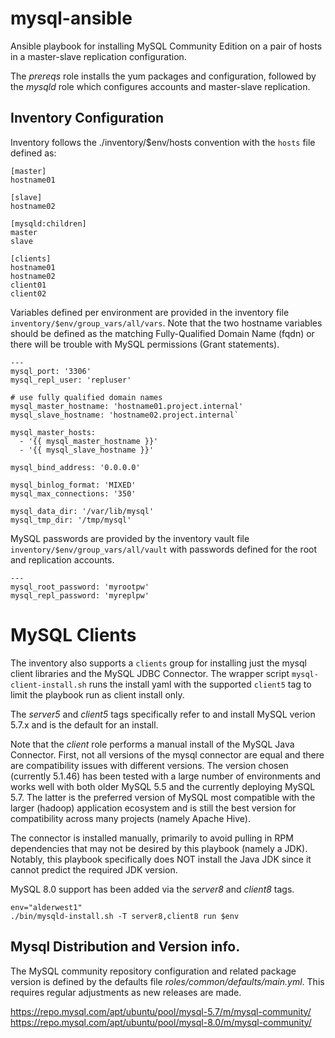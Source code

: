 mysql-ansible
=============

Ansible playbook for installing MySQL Community Edition on a pair of
hosts in a master-slave replication configuration.

The *prereqs* role installs the yum packages and configuration, followed
by the *mysqld* role which configures accounts and master-slave replication.

## Inventory Configuration

Inventory follows the ./inventory/$env/hosts convention with the `hosts`
file defined as:
```
[master]
hostname01

[slave]
hostname02

[mysqld:children]
master
slave

[clients]
hostname01
hostname02
client01
client02
```

Variables defined per environment are provided in the inventory file
`inventory/$env/group_vars/all/vars`. Note that the two hostname
variables should be defined as the matching Fully-Qualified Domain Name (fqdn)
or there will be trouble with MySQL permissions (Grant statements).
```
---
mysql_port: '3306'
mysql_repl_user: 'repluser'

# use fully qualified domain names
mysql_master_hostname: 'hostname01.project.internal'
mysql_slave_hostname: 'hostname02.project.internal`

mysql_master_hosts:
  - '{{ mysql_master_hostname }}'
  - '{{ mysql_slave_hostname }}'

mysql_bind_address: '0.0.0.0'

mysql_binlog_format: 'MIXED'
mysql_max_connections: '350'

mysql_data_dir: '/var/lib/mysql'
mysql_tmp_dir: '/tmp/mysql'
```

MySQL passwords are provided by the inventory vault file
`inventory/$env/group_vars/all/vault` with passwords defined for the root
and replication accounts.
```
---
mysql_root_password: 'myrootpw'
mysql_repl_password: 'myreplpw'
```

# MySQL Clients 

The inventory also supports a `clients` group for installing just the
mysql client libraries and the MySQL JDBC Connector.  The wrapper
script `mysql-client-install.sh` runs the install yaml with the
supported `client5` tag to limit the playbook run as client install only.

The *server5* and *client5* tags specifically refer to and install MySQL
verion 5.7.x and is the default for an install.

Note that the *client* role performs a manual install of the MySQL Java
Connector.  First, not all versions of the mysql connector are equal
and there are compatibility issues with different versions. The
version chosen (currently 5.1.46) has been tested with a large number of
environments and works well with both older MySQL 5.5 and the currently
deploying MySQL 5.7.  The latter is the preferred version of MySQL most
compatible with the larger (hadoop) application ecosystem and is still the 
best version for compatibility across many projects (namely Apache Hive).

The connector is installed manually, primarily to avoid pulling in RPM
dependencies that may not be desired by this playbook (namely a JDK). 
Notably, this playbook specifically does NOT install the Java JDK since 
it cannot predict the required JDK version.

MySQL 8.0 support has been added via the *server8* and *client8* tags.
```
env="alderwest1"
./bin/mysqld-install.sh -T server8,client8 run $env
```

## Mysql Distribution and Version info.

The MySQL community repository configuration and related package version 
is defined by the defaults file *roles/common/defaults/main.yml*. This 
requires regular adjustments as new releases are made.

https://repo.mysql.com/apt/ubuntu/pool/mysql-5.7/m/mysql-community/
https://repo.mysql.com/apt/ubuntu/pool/mysql-8.0/m/mysql-community/